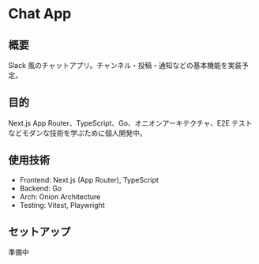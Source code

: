 # Chat App

## 概要

Slack 風のチャットアプリ。チャンネル・投稿・通知などの基本機能を実装予定。

## 目的

Next.js App Router、TypeScript、Go、オニオンアーキテクチャ、E2E テストなどモダンな技術を学ぶために個人開発中。

## 使用技術

- Frontend: Next.js (App Router), TypeScript
- Backend: Go
- Arch: Onion Architecture
- Testing: Vitest, Playwright

## セットアップ

準備中
